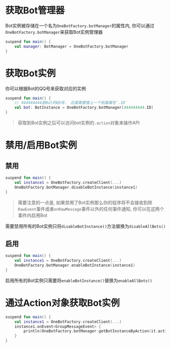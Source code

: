 # 获取Bot管理器

Bot实例被存储在一个名为`OneBotFactory.botManager`的属性内, 你可以通过`OneBotFactory.botManager`来获取Bot实例管理器

```kotlin
suspend fun main() {
    val manager: BotManager = OneBotFactory.botManager
}
```

# 获取Bot实例

你可以根据Bot的QQ号来获取对应的实例

```kotlin
suspend fun main() {
    // 444444444是Bot的QQ号， 后面需要接上一个拓展属性`.ID`
    val bot: BotInstance = OneBotFactory.botManager[444444444.ID]
}
```

> 获取到Bot实例之后可以访问bot实例的`.action`对象来操作API

# 禁用/启用Bot实例

## 禁用

```kotlin
suspend fun main() {
    val instance1 = OneBotFactory.createClient(...)
    OneBotFactory.botManager.disableBotInstance(instance1)
}
```

> 需要注意的一点是, 如果禁用了Bot实例那么你的程序将不会接收到除`RawEvent`事件或者`onRawMessage`事件以外的任何事件通知,
> 你可以在这两个事件内启用Bot

需要禁用所有的Bot实例只将`disableBotInstance()`方法替换为`disableAllBots()`

## 启用

```kotlin
suspend fun main() {
    val instance1 = OneBotFactory.createClient(...)
    OneBotFactory.botManager.enableBotInstance(instance1)
}
```

启用所有的Bot实例只需要将`enableBotInstance()`替换为`enableAllBots()`

# 通过Action对象获取Bot实例

```kotlin
suspend fun main() {
    val instance1 = OneBotFactory.createClient(...)
    instance1.onEvent<GroupMessageEvent> {
        println(OneBotFactory.botManager.getBotInstanceByAction(it.action))
    }
}
```
